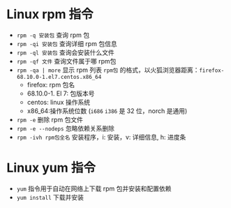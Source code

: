 # Linux rpm 指令
+ `rpm -q 安装包` 查询 rpm 包
+ `rpm -qi 安装包` 查询详细 rpm 包信息
+ `rpm -ql 安装包` 查询会安装什么文件
+ `rpm -qf 文件` 查询文件属于哪 rpm包
+ `rpm -qa | more` 显示 rpm 列表
	`rpm包` 的格式，以火狐浏览器距离：`firefox-68.10.0-1.el7.centos.x86_64`
	+ firefox: rpm 包名
	+ 68.10.0-1. El 7: 包版本号
	+ centos: linux 操作系统
	+ x86_64:操作系统位数 (`i686` `i386` 是 32 位，norch 是通用)
+ `rpm -e` 删除 rpm 包文件
+ `rpm -e --nodeps` 忽略依赖关系删除
+ `rpm -ivh rpm包全名` 安装程序，i: 安装，v: 详细信息, h: 进度条

# Linux yum 指令
+ `yum` 指令用于自动在网络上下载 rpm 包并安装和配置依赖
+ `yum install` 下载并安装